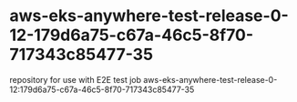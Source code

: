 # aws-eks-anywhere-test-release-0-12-179d6a75-c67a-46c5-8f70-717343c85477-35
repository for use with E2E test job aws-eks-anywhere-test-release-0-12:179d6a75-c67a-46c5-8f70-717343c85477-35

